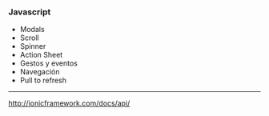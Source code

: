 ### Javascript

- Modals
- Scroll
- Spinner
- Action Sheet
- Gestos y eventos
- Navegación
- Pull to refresh

---------------------------------------
http://ionicframework.com/docs/api/
